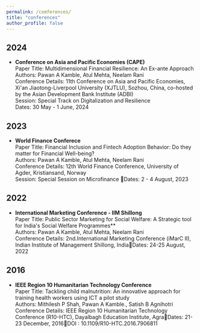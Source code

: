 ```yaml
---
permalink: /comferences/
title: "conferences"
author_profile: false
---
```


## 2024
- **Conference on Asia and Pacific Economies (CAPE)** \
Paper Title:  Multidimensional Financial Resilience: An  Ex-ante Approach \
Authors: Pawan A Kamble, Atul Mehta, Neelam Rani \
Conference Details: 11th Conference on Asia and Pacific Economies, Xi'an Jiaotong-Liverpool University (XJTLU), Sozhou, China, co-hosted by the Asian Development Bank Institute  (ADBI)\
Session: Special Track on Digitalization and Resilience \
Dates: 30 May - 1 June, 2024

## 2023
- **World Finance Conferece** \
Paper Title: Financial Inclusion and Fintech Adoption Behavior: Do they matter for Financial Well-being?\
Authors: Pawan A Kamble, Atul Mehta, Neelam Rani \
Conference Details: 12th World Finance Conference, University of Agder, Kristiansand, Norway\
Session: Special Session on Microfinance Dates: 2 - 4 August, 2023

## 2022
- **International Marketing Conference - IIM Shillong** \
Paper Title: Public Sector Marketing for Social Welfare: A Strategic tool for India's Social Welfare Programmes** \
Authors: Pawan A Kamble, Atul Mehta, Neelam Rani \
Conference Details: 2nd.International Marketing Conference (iMarC II), Indian Institute of Management Shillong, IndiaDates: 24-25 August, 2022 

## 2016
- **IEEE Region 10 Humanitarian Technology Conference**\
Paper Title: Tackling child malnutrition: An innovative approach for training health workers using ICT a pilot study \
Authors: Mithilesh P Shah, Pawan A Kamble., Satish B Agnihotri \
Conference Details: IEEE Region 10 Humanitarian Technology Conference (R10-HTC), Dayalbagh Education Institute, AgraDates: 21-23  December, 2016DOI : 10.1109/R10-HTC.2016.7906811 




